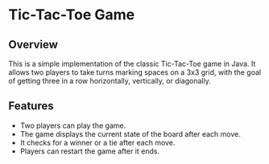 # Tic-Tac-Toe Game

## Overview

This is a simple implementation of the classic Tic-Tac-Toe game in Java. It allows two players to take turns marking spaces on a 3x3 grid, with the goal of getting three in a row horizontally, vertically, or diagonally.

## Features

- Two players can play the game.
- The game displays the current state of the board after each move.
- It checks for a winner or a tie after each move.
- Players can restart the game after it ends.
